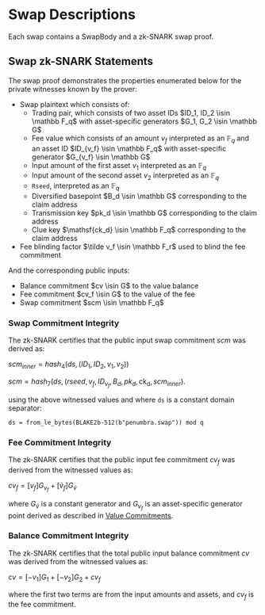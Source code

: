 # Swap Descriptions

Each swap contains a SwapBody and a zk-SNARK swap proof.

## Swap zk-SNARK Statements

The swap proof demonstrates the properties enumerated below for the private witnesses known by the prover:

* Swap plaintext which consists of:
  * Trading pair, which consists of two asset IDs  $ID_1, ID_2 \isin \mathbb F_q$ with asset-specific generators $G_1, G_2 \isin \mathbb G$
  * Fee value which consists of an amount $v_f$ interpreted as an $\mathbb F_q$ and
 an asset ID $ID_{v_f} \isin \mathbb F_q$ with asset-specific generator $G_{v_f} \isin \mathbb G$
  * Input amount of the first asset $v_1$ interpreted as an $\mathbb F_q$
  * Input amount of the second asset $v_2$ interpreted as an $\mathbb F_q$
  * `Rseed`, interpreted as an $\mathbb F_q$
  * Diversified basepoint $B_d \isin \mathbb G$ corresponding to the claim address
  * Transmission key $pk_d \isin \mathbb G$ corresponding to the claim address
  * Clue key $\mathsf{ck_d} \isin \mathbb F_q$ corresponding to the claim address
* Fee blinding factor $\tilde v_f \isin \mathbb F_r$ used to blind the fee commitment

And the corresponding public inputs:

* Balance commitment $cv \isin G$ to the value balance
* Fee commitment $cv_f \isin G$ to the value of the fee
* Swap commitment $scm \isin \mathbb F_q$

### Swap Commitment Integrity

The zk-SNARK certifies that the public input swap commitment $scm$ was derived as:

$scm_{inner} = hash_4(ds, (ID_1, ID_2, v_1, v_2))$

$scm = hash_7(ds, (rseed, v_f, ID_{v_f}, B_d, pk_d, \mathsf{ck_d}, scm_{inner})$.

using the above witnessed values and where `ds` is a constant domain separator:

`ds = from_le_bytes(BLAKE2b-512(b"penumbra.swap")) mod q`

### Fee Commitment Integrity

The zk-SNARK certifies that the public input fee commitment $cv_f$ was derived from the witnessed values as:

$cv_f = [v_f] G_{v_f} + [\tilde v_f] G_{\tilde v}$

where $G_{\tilde v}$ is a constant generator and $G_{v_f}$ is an asset-specific generator point derived as described in [Value Commitments](../../value_commitments.md).  

### Balance Commitment Integrity

The zk-SNARK certifies that the total public input balance commitment $cv$ was derived from the witnessed values as:

$cv = [-v_1] G_1 + [-v_2] G_2 + cv_f$

where the first two terms are from the input amounts and assets, and $cv_f$ is the
fee commitment.
